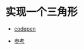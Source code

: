 # 实现一个三角形

- [codepen](https://codepen.io/duzit/pen/LYOewBy)

- [参考](https://www.jianshu.com/p/1f32120a503b)

